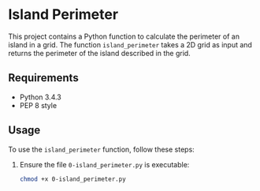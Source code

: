 # Island Perimeter

This project contains a Python function to calculate the perimeter of an island in a grid. The function `island_perimeter` takes a 2D grid as input and returns the perimeter of the island described in the grid.

## Requirements

- Python 3.4.3
- PEP 8 style

## Usage

To use the `island_perimeter` function, follow these steps:

1. Ensure the file `0-island_perimeter.py` is executable:
   ```bash
   chmod +x 0-island_perimeter.py

